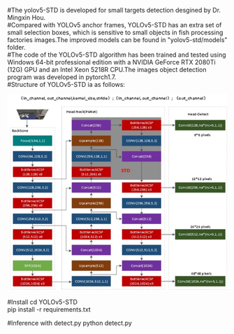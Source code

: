 #The yolov5-STD is developed for small targets detection desgined by Dr. Mingxin Hou.  
#Compared with YOLOv5 anchor frames, YOLOv5-STD has an extra set of small selection boxes, which is sensitive to small objects in fish processing factories images.The improved models can be found in "yolov5-std/models" folder.  
#The code of the YOLOv5-STD algorithm has been trained and tested using Windows 64-bit professional edition with a NVIDIA GeForce RTX 2080Ti (12G) GPU and an Intel Xeon 5218R CPU.The images object detection program was developed in pytorch1.7.  
#Structure of YOLOv5-STD ia as follows:  
   
![Fig. 1](https://github.com/houmx666666/YOLOv5-STD/blob/main/Structure%20of%20YOLOv5-STD.jpg)



#Install
cd YOLOv5-STD  
pip install -r requirements.txt  


#Inference with detect.py
python detect.py





